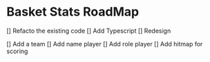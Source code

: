 # Basket Stats RoadMap

[] Refacto the existing code
[] Add Typescript
[] Redesign

[] Add a team
[] Add name player
[] Add role player
[] Add hitmap for scoring
